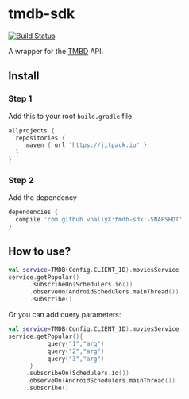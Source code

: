 # tmdb-sdk

[![Build Status](https://travis-ci.org/vpaliyX/tmdb-sdk.svg?branch=master)](https://travis-ci.org/vpaliyX/tmdb-sdk)

A wrapper for the [TMBD](https://www.themoviedb.org/?_dc=1491949818) API. 

## Install ##

### Step 1 ###  

Add this to your root `build.gradle` file:

``` gradle
allprojects {
  repositories {
     maven { url 'https://jitpack.io' }
  }
}
```
### Step 2 ###

Add the dependency

``` gradle
dependencies {
  compile 'com.github.vpaliyX:tmdb-sdk:-SNAPSHOT'
}

```

## How to use? ##

```kotlin
val service=TMDB(Config.CLIENT_ID).moviesService
service.getPopular()
      .subscribeOn(Schedulers.io())
      .observeOn(AndroidSchedulers.mainThread())
      .subscribe()
 ```
 Or you can add query parameters:
 
 ```kotlin
val service=TMDB(Config.CLIENT_ID).moviesService
service.getPopular(){
            query("1","arg")
            query("2","arg")
            query("3","arg")
       }
      .subscribeOn(Schedulers.io())
      .observeOn(AndroidSchedulers.mainThread())
      .subscribe()
 ```
 
 

